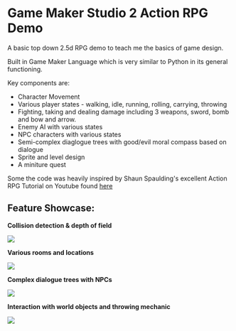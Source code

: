 # Game Maker Studio 2 Action RPG Demo
 
A basic top down 2.5d RPG demo to teach me the basics of game design.

Built in Game Maker Language which is very similar to Python in its general functioning.

Key components are:

* Character Movement
* Various player states - walking, idle, running, rolling, carrying, throwing
* Fighting, taking and dealing damage including 3 weapons, sword, bomb and bow and arrow.
* Enemy AI with various states
* NPC characters with various states
* Semi-complex diaglogue trees with good/evil moral compass based on dialogue
* Sprite and level design
* A miniture quest

Some the code was heavily inspired by Shaun Spaulding's excellent Action RPG Tutorial on Youtube found [here](https://www.youtube.com/watch?v=upoXH9hAKUg&list=PLPRT_JORnIuosvhfax2TQTEmN7OYTcSvK)

## Feature Showcase:

**Collision detection & depth of field**

![](https://media.giphy.com/media/CPSu4CC1ZCjHlUh6VQ/giphy-downsized.gif)

**Various rooms and locations**

![](https://media.giphy.com/media/xffVXEkCwbDkZTrw1e/giphy.gif)

**Complex dialogue trees with NPCs**

![](https://media.giphy.com/media/eYv5dhUjhR2RrLt2nv/giphy.gif)

**Interaction with world objects and throwing mechanic**

![](https://media.giphy.com/media/VFELjVnSlgFCr6ygQc/giphy.gif)
